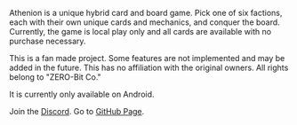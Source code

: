 Athenion is a unique hybrid card and board game. Pick one of six factions, each with their own unique cards and mechanics, and conquer the board.
Currently, the game is local play only and all cards are available with no purchase necessary. 
            
This is a fan made project. Some features are not implemented and may be added in the future.
This has no affiliation with the original owners. All rights belong to "ZERO-Bit Co."

It is currently only available on Android.

Join the <a href="https://discord.gg/sBXgeuEq5Q">Discord</a>.
Go to <a href="https://github.com/albertzevanescent/Athenion-Fan-Project">GitHub Page</a>.